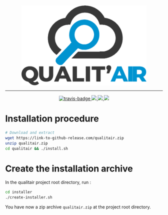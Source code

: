 <p align="center">
    <img src=".github/logo-no-bg.png" alt="logo" width="400">
</p>

-------

<p align="center">
    <a href="https://travis-ci.com/CorentinTh/qualitair">
        <img src="https://travis-ci.com/CorentinTh/qualitair.svg?token=9AFtbFzoBgurrPixVEqi&branch=dev" alt="travis-badge">
    </a>
    <a href="https://codecov.io/gh/CorentinTh/qualitair">
        <img src="https://img.shields.io/badge/coverage-92%25-green.svg" />
    </a>
    <a href="https://rickrolled.fr/">
        <img src="https://img.shields.io/badge/language-c%2B%2B-green.svg" />
    </a>
    <a href="https://rickrolled.fr/">
        <img src="https://img.shields.io/badge/qualite-100%25-green.svg" />
    </a>
</p>

# Installation procedure

```bash
# Download and extract 
wget https://link-to-github-release.com/qualitair.zip
unzip qualitair.zip
cd qualitair && ./install.sh
```

# Create the installation archive
In the qualitair project root directory, run :
```bash
cd installer
./create-installer.sh
```
You have now a zip archive `qualitair.zip` at the project root directory.
